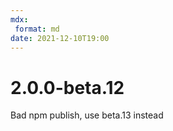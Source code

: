 ```yaml
---
mdx:
 format: md
date: 2021-12-10T19:00
---
```


# 2.0.0-beta.12

<!-- truncate -->

Bad npm publish, use beta.13 instead